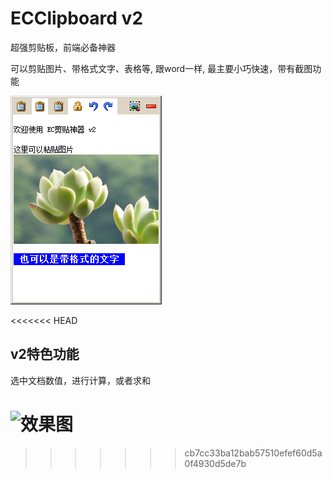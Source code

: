 # ECClipboard v2
超强剪贴板，前端必备神器

可以剪贴图片、带格式文字、表格等,
跟word一样,
最主要小巧快速，带有截图功能

![效果图](https://github.com/ec2ec/ECClipboard/raw/master/capture.png)

<<<<<<< HEAD
## v2特色功能
选中文档数值，进行计算，或者求和

![效果图](https://github.com/ec2ec/ECClipboard/raw/master/capture_selectcalc.png)
=======


>>>>>>> cb7cc33ba12bab57510efef60d5a0f4930d5de7b
